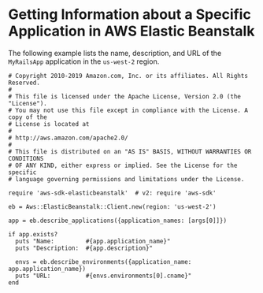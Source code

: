 # Getting Information about a Specific Application in AWS Elastic Beanstalk<a name="eb-example-get-app"></a>

The following example lists the name, description, and URL of the `MyRailsApp` application in the `us-west-2` region\.

```
# Copyright 2010-2019 Amazon.com, Inc. or its affiliates. All Rights Reserved.
#
# This file is licensed under the Apache License, Version 2.0 (the "License").
# You may not use this file except in compliance with the License. A copy of the
# License is located at
#
# http://aws.amazon.com/apache2.0/
#
# This file is distributed on an "AS IS" BASIS, WITHOUT WARRANTIES OR CONDITIONS
# OF ANY KIND, either express or implied. See the License for the specific
# language governing permissions and limitations under the License.

require 'aws-sdk-elasticbeanstalk'  # v2: require 'aws-sdk'

eb = Aws::ElasticBeanstalk::Client.new(region: 'us-west-2')
      
app = eb.describe_applications({application_names: [args[0]]})

if app.exists?
  puts "Name:         #{app.application_name}"
  puts "Description:  #{app.description}"

  envs = eb.describe_environments({application_name: app.application_name})
  puts "URL:          #{envs.environments[0].cname}"
end
```